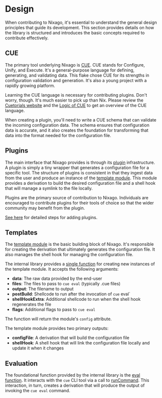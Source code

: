 # Design

When contributing to Nixago, it's essential to understand the general design
principles that guide its development. This section provides details on how the
library is structured and introduces the basic concepts required to contribute
effectively.

## CUE

The primary tool underlying Nixago is [CUE][1]. CUE stands for Configure, Unify,
and Execute. It's a general-purpose language for defining, generating, and
validating data. This flake chose CUE for its strengths in configuration
validation and generation. It's also a young project with a rapidly growing
platform.

Learning the CUE language is necessary for contributing plugins. Don't worry,
though. It's much easier to pick up than Nix. Please review the [Cuetorials
website][2] and the [Logic of CUE][3] to get an overview of the CUE language.

When creating a plugin, you'll need to write a CUE schema that can validate the
incoming configuration data. The schema ensures that configuration data is
accurate, and it also creates the foundation for transforming that data into the
format needed for the configuration file.

## Plugins

The main interface that Nixago provides is through its [plugin][4]
infrastructure. A plugin is simply a tiny wrapper that generates a configuration
file for a specific tool. The structure of plugins is consistent in that they
ingest data from the user and produce an instance of the
[template module](#templates). This module provides a derivation to build the
desired configuration file and a shell hook that will manage a symlink to the
file locally.

Plugins are the primary source of contribution to Nixago. Individuals are
encouraged to contribute plugins for their tools of choice so that the wider
community may benefit from the plugin.

[See here](plugins.md) for detailed steps for adding plugins.

## Templates

The [template module][5] is the basic building block of Nixago. It's responsible
for creating the derivation that ultimately generates the configuration file. It
also manages the shell hook for managing the configuration file.

The internal library provides a [single function][6] for creating new instances
of the template module. It accepts the following arguments:

- **data**: The raw data provided by the end-user
- **files**: The files to pass to `cue eval` (typically .cue files)
- **output**: The filename to output
- **postBuild**: Shellcode to run after the invocation of `cue` eval`
- **shellHookExtra**: Additional shellcode to run when the shell hook
  regenerates the file
- **flags**: Additional flags to pass to `cue eval`

The function will return the module's `config` attribute.

The template module provides two primary outputs:

- **configFile**: A derivation that will build the configuration file
- **shellHook**: A shell hook that will link the configuration file locally and
  update it when it changes

## Evaluation

The foundational function provided by the internal library is the [eval
function][7]. It interacts with the `cue` CLI tool via a call to
[runCommand][8]. This interaction, in turn, creates a derivation that will
produce the output of invoking the `cue eval` command.

[1]: https://cuelang.org/
[2]: https://cuetorials.com/introduction/
[3]: https://cuelang.org/docs/concepts/logic/
[4]: https://github.com/jmgilman/nixago/tree/master/plugins
[5]: https://github.com/jmgilman/nixago/blob/master/modules/template.nix
[6]: https://github.com/jmgilman/nixago/blob/master/lib/template.nix
[7]: https://github.com/jmgilman/nixago/blob/master/lib/eval.nix
[8]:
  https://github.com/NixOS/nixpkgs/blob/master/pkgs/build-support/trivial-builders.nix#L27
